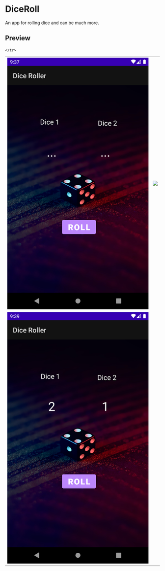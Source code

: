 # DiceRoll
An app for rolling dice and can be much more.

## Preview

<table>
  <tr>
    <td><img src="ScreenShots/1.png" ></td>
    <td><img src="ScreenShots/2.jpg"></td>

  </tr>
    <tr>
    <td><img src="screenshots/3.png" ></td>
    <td></td>
      
    </tr>
 </table>



